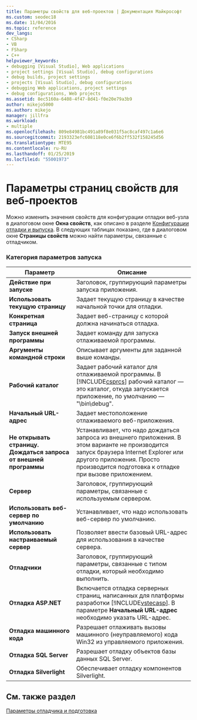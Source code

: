 ```yaml
---
title: Параметры свойств для веб-проектов | Документация Майкрософт
ms.custom: seodec18
ms.date: 11/04/2016
ms.topic: reference
dev_langs:
- CSharp
- VB
- FSharp
- C++
helpviewer_keywords:
- debugging [Visual Studio], Web applications
- project settings [Visual Studio], debug configurations
- debug builds, project settings
- projects [Visual Studio], debug configurations
- debugging Web applications, project settings
- debug configurations, Web projects
ms.assetid: 8ec5160a-6408-4f47-8d41-f0e20e79a3b9
author: mikejo5000
ms.author: mikejo
manager: jillfra
ms.workload:
- multiple
ms.openlocfilehash: 809e84981bc491a89f8e031f5ac8caf497c1a6e6
ms.sourcegitcommit: 2193323efc608118e0ce6f6b2ff532f158245d56
ms.translationtype: MTE95
ms.contentlocale: ru-RU
ms.lasthandoff: 01/25/2019
ms.locfileid: "55001973"
---
```

# <a name="property-pages-settings-for-web-projects"></a>Параметры страниц свойств для веб-проектов
Можно изменить значения свойств для конфигурации отладки веб-узла в диалоговом окне **Окна свойств**, как описано в разделе [Конфигурации отладки и выпуска](../debugger/how-to-set-debug-and-release-configurations.md). В следующих таблицах показано, где в диалоговом окне **Страницы свойств** можно найти параметры, связанные с отладчиком.  
  
### <a name="start-options-category"></a>Категория параметров запуска
  
| **Параметр** | **Описание** |
| - | - |
| **Действие при запуске** | Заголовок, группирующий параметры запуска приложения. |
| **Использовать текущую страницу** | Задает текущую страницу в качестве начальной точки для отладки. |
| **Конкретная страница** | Задает веб-страницу с которой должна начинаться отладка. |
| **Запуск внешней программы** | Задает команду для запуска отлаживаемой программы. |
| **Аргументы командной строки** | Описывает аргументы для заданной выше команды. |
| **Рабочий каталог** | Задает рабочий каталог для отлаживаемой программы. В [!INCLUDE[csprcs](../data-tools/includes/csprcs_md.md)] рабочий каталог — это каталог, откуда запускается приложение, по умолчанию — "\bin\debug". |
| **Начальный URL-адрес** | Задает местоположение отлаживаемого веб-приложения. |
| **Не открывать страницу. Дождаться запроса от внешней программы** | Устанавливает, что надо дождаться запроса из внешнего приложения. В этом варианте не производится запуск браузера Internet Explorer или другого приложения. Просто производится подготовка к отладке при вызове приложением. |
| **Сервер** | Заголовок, группирующий параметры, связанные с используемым сервером. |
| **Использовать веб-сервер по умолчанию** | Устанавливает, что надо использовать веб-сервер по умолчанию. |
| **Использовать настраиваемый сервер** | Позволяет ввести базовый URL-адрес для использования в качестве сервера. |
| **Отладчики** | Заголовок, группирующий параметры, связанные с типом отладки, который необходимо выполнить. |
| **Отладка ASP.NET** | Включается отладка серверных страниц, написанных для платформы разработки [!INCLUDE[vstecasp](../code-quality/includes/vstecasp_md.md)]. В параметре **Начальный URL-адрес** необходимо указать URL-адрес. |
| **Отладка машинного кода** | Разрешает отлаживать вызовы машинного (неуправляемого) кода Win32 из управляемого приложения. |
| **Отладка SQL Server** | Разрешает отладку объектов базы данных SQL Server. |
| **Отладка Silverlight** | Обеспечивает отладку компонентов Silverlight. |
  
## <a name="see-also"></a>См. также раздел  
 [Параметры отладчика и подготовка](../debugger/debugger-settings-and-preparation.md)